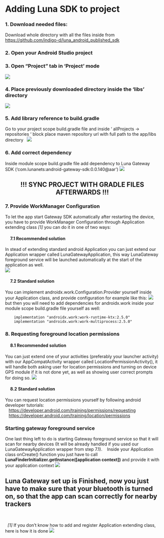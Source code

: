 # Adding Luna SDK to project

### 1. Download needed files:
Download whole directory with all the files inside from https://github.com/indigo-d/luna_android_published_sdk

### 2. Open your Android Studio project

### 3. Open “Project” tab in ‘Project’ mode 
![](https://i.ibb.co/7gHfsGQ/Screenshot-2021-07-05-at-15-52-30.png)

### 4.	Place previously downloaded directory inside the ‘libs’ directory
![](https://i.ibb.co/HGVxwyd/Screenshot-2021-07-05-at-15-57-03.png)

### 5.	Add library reference to build.gradle
Go to your project scope build.gradle file and inside ‘ allProjects -> repositories ‘ block place maven repository url with full path to the app/libs directory
&nbsp;
![](https://i.ibb.co/3ynzYjy/Screenshot-2021-07-05-at-15-59-01.png)

### 6. Add correct dependency
Inside module scope build.gradle file add dependency to Luna Gateway SDK (‘com.lunanets:android-gateway-sdk:0.0.140@aar’)
![](https://i.ibb.co/3RrcfGg/Screenshot-2021-07-05-at-16-00-48.png)

##  <center> !!! SYNC PROJECT WITH GRADLE FILES AFTERWARDS !!! </center>


### 7. Provide WorkManager Configuration
To let the app start Gateway SDK automatically after restarting the device, you have to provide WorkManager Configuration through Application extending class *[1]* you can do it in one of two ways:
#### &nbsp;&nbsp;&nbsp;&nbsp;&nbsp;7.1 Recommended solution
In stead of extending standard android Application you can just extend our Application wrapper called LunaGatewayApplication, this way LunaGateway foreground service will be launched automatically at the start of the application as well.  
![](https://i.ibb.co/wYJG2r8/Screenshot-2021-07-05-at-16-05-18.png)
#### &nbsp;&nbsp;&nbsp;&nbsp;&nbsp;7.2 Standard solution
You can implement androidx.work.Configuration.Provider yourself inside your Application class, and provide configuration for example like this:
![](https://i.ibb.co/cy7vNKR/Screenshot-2021-07-05-at-16-07-24.png)
but then you will need to add dependencies for androidx.work inside your module scope build.gradle file yourself as well:
		
		implementation "androidx.work:work-runtime-ktx:2.5.0"
		implementation "androidx.work:work-multiprocess:2.5.0"
		
### 8. Requesting foreground location permissions
#### &nbsp;&nbsp;&nbsp;&nbsp;&nbsp;8.1 Recommended solution
You can just extend one of your activities (preferably your launcher activity) with our AppCompatActivity wrapper called LocationPermissionActivity(), it will handle both asking user for location permissions and turning on device GPS module if it is not done yet, as well as showing user correct prompts for doing so.
![](https://i.ibb.co/YfWPbSR/Screenshot-2021-07-05-at-16-10-24.png)
#### &nbsp;&nbsp;&nbsp;&nbsp;&nbsp;8.2 Standard solution
You can request location permissions yourself by following android developer tutorials: 		&nbsp;&nbsp;&nbsp;https://developer.android.com/training/permissions/requesting
&nbsp;&nbsp;&nbsp;https://developer.android.com/training/location/permissions

### Starting gateway foreground service
One last thing left to do is starting Gateway foreground service so that it will scan for nearby devices (It will be already handled if you used our LunaGatewayApplication wrapper from step 7.1).
&nbsp;&nbsp;&nbsp;Inside your Application class onCreate() function you just have to call **LunaFinderInitializer.getInstance([application context])** and provide it with your application context
![](https://i.ibb.co/x2HGpGV/Screenshot-2021-07-05-at-16-13-38.png)

## Luna Gateway set up is Finished, now you just have to make sure that your bluetooth is turned on, so that the app can scan correctly for nearby trackers

&nbsp;
&nbsp;

&nbsp;
*[1]* If you don’t know how to add and register Application extending class, here is how it is done
![](https://i.ibb.co/T4S8Ksy/Screenshot-2021-07-05-at-16-32-39.png)

